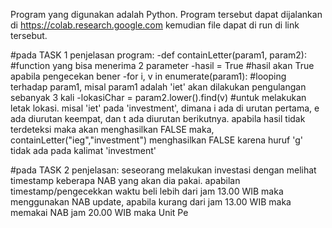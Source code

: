 Program yang digunakan adalah Python. Program tersebut dapat dijalankan di https://colab.research.google.com 
kemudian file dapat di run di link tersebut.

#pada TASK 1
penjelasan program:
-def containLetter(param1, param2): #function yang bisa menerima 2 parameter
-hasil = True #hasil akan True apabila pengecekan bener
-for i, v in enumerate(param1): #looping terhadap param1, misal param1 adalah 'iet' akan dilakukan pengulangan sebanyak 3 kali
-lokasiChar = param2.lower().find(v) #untuk melakukan letak lokasi. misal 'iet' pada 'investment', dimana i ada di urutan pertama, e ada diurutan keempat, dan t ada diurutan berikutnya. apabila hasil tidak terdeteksi maka akan menghasilkan FALSE
maka, containLetter("ieg","investment") menghasilkan FALSE karena huruf 'g' tidak ada pada kalimat 'investment'

#pada TASK 2
penjelasan:
seseorang melakukan investasi dengan melihat timestamp keberapa NAB yang akan dia pakai. apabilan timestamp/pengecekkan waktu beli lebih dari jam 13.00 WIB maka menggunakan NAB update, apabila kurang dari jam 13.00 WIB maka memakai NAB jam 20.00 WIB
maka Unit Pe
